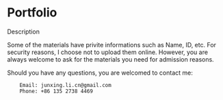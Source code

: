 # Portfolio
Description

Some of the materials have privite informations such as Name, ID, etc. For security reasons, I choose not to upload them online. However, you are always welcome to ask for the materials you need for admission reasons.

Should you have any questions, you are welcomed to contact me:

		Email: junxing.li.cn@gmail.com
		Phone: +86 135 2738 4469

